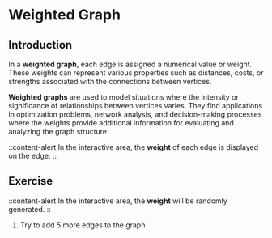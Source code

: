 # Weighted Graph

## Introduction
In a **weighted graph**, each edge is assigned a numerical value or weight. These weights can represent various properties such as distances, costs, or strengths associated with the connections between vertices. 

**Weighted graphs** are used to model situations where the intensity or significance of relationships between vertices varies. They find applications in optimization problems, network analysis, and decision-making processes where the weights provide additional information for evaluating and analyzing the graph structure.

::content-alert
In the interactive area, the **weight** of each edge is displayed on the edge.
::

## Exercise
::content-alert
In the interactive area, the **weight** will be randomly generated.
::
1. Try to add 5 more edges to the graph